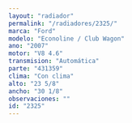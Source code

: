 ```yaml
---
layout: "radiador"
permalink: "/radiadores/2325/"
marca: "Ford"
modelo: "Econoline / Club Wagon"
ano: "2007"
motor: "V8 4.6"
transmision: "Automática"
parte: "431359"
clima: "Con clima"
alto: "23 5/8"
ancho: "30 1/8"
observaciones: ""
id: "2325"
---
```


